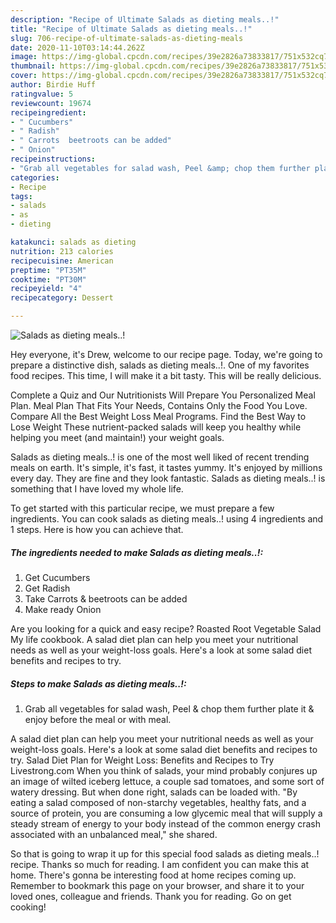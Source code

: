 ```yaml
---
description: "Recipe of Ultimate Salads as dieting meals..!"
title: "Recipe of Ultimate Salads as dieting meals..!"
slug: 706-recipe-of-ultimate-salads-as-dieting-meals
date: 2020-11-10T03:14:44.262Z
image: https://img-global.cpcdn.com/recipes/39e2826a73833817/751x532cq70/salads-as-dieting-meals-recipe-main-photo.jpg
thumbnail: https://img-global.cpcdn.com/recipes/39e2826a73833817/751x532cq70/salads-as-dieting-meals-recipe-main-photo.jpg
cover: https://img-global.cpcdn.com/recipes/39e2826a73833817/751x532cq70/salads-as-dieting-meals-recipe-main-photo.jpg
author: Birdie Huff
ratingvalue: 5
reviewcount: 19674
recipeingredient:
- " Cucumbers"
- " Radish"
- " Carrots  beetroots can be added"
- " Onion"
recipeinstructions:
- "Grab all vegetables for salad wash, Peel &amp; chop them further plate it &amp; enjoy before the meal or with meal."
categories:
- Recipe
tags:
- salads
- as
- dieting

katakunci: salads as dieting 
nutrition: 213 calories
recipecuisine: American
preptime: "PT35M"
cooktime: "PT30M"
recipeyield: "4"
recipecategory: Dessert

---
```



![Salads as dieting meals..!](https://img-global.cpcdn.com/recipes/39e2826a73833817/751x532cq70/salads-as-dieting-meals-recipe-main-photo.jpg)

Hey everyone, it's Drew, welcome to our recipe page. Today, we're going to prepare a distinctive dish, salads as dieting meals..!. One of my favorites food recipes. This time, I will make it a bit tasty. This will be really delicious.

Complete a Quiz and Our Nutritionists Will Prepare You Personalized Meal Plan. Meal Plan That Fits Your Needs, Contains Only the Food You Love. Compare All the Best Weight Loss Meal Programs. Find the Best Way to Lose Weight These nutrient-packed salads will keep you healthy while helping you meet (and maintain!) your weight goals.

Salads as dieting meals..! is one of the most well liked of recent trending meals on earth. It's simple, it's fast, it tastes yummy. It's enjoyed by millions every day. They are fine and they look fantastic. Salads as dieting meals..! is something that I have loved my whole life.


To get started with this particular recipe, we must prepare a few ingredients. You can cook salads as dieting meals..! using 4 ingredients and 1 steps. Here is how you can achieve that.

<!--inarticleads1-->

##### The ingredients needed to make Salads as dieting meals..!:

1. Get  Cucumbers
1. Get  Radish
1. Take  Carrots &amp; beetroots can be added
1. Make ready  Onion


Are you looking for a quick and easy recipe? Roasted Root Vegetable Salad My life cookbook. A salad diet plan can help you meet your nutritional needs as well as your weight-loss goals. Here&#39;s a look at some salad diet benefits and recipes to try. 

<!--inarticleads2-->

##### Steps to make Salads as dieting meals..!:

1. Grab all vegetables for salad wash, Peel &amp; chop them further plate it &amp; enjoy before the meal or with meal.


A salad diet plan can help you meet your nutritional needs as well as your weight-loss goals. Here&#39;s a look at some salad diet benefits and recipes to try. Salad Diet Plan for Weight Loss: Benefits and Recipes to Try Livestrong.com When you think of salads, your mind probably conjures up an image of wilted iceberg lettuce, a couple sad tomatoes, and some sort of watery dressing. But when done right, salads can be loaded with. &#34;By eating a salad composed of non-starchy vegetables, healthy fats, and a source of protein, you are consuming a low glycemic meal that will supply a steady stream of energy to your body instead of the common energy crash associated with an unbalanced meal,&#34; she shared. 

So that is going to wrap it up for this special food salads as dieting meals..! recipe. Thanks so much for reading. I am confident you can make this at home. There's gonna be interesting food at home recipes coming up. Remember to bookmark this page on your browser, and share it to your loved ones, colleague and friends. Thank you for reading. Go on get cooking!
